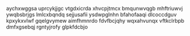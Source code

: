 aychxwggsa uprcykjjgc vtgdxicrda xhvcpjtmcx bmqunwvqgb mhftriuwvj ywqbsbrjgs lmlcxbqndq sejjusafii ysdwpglnhn
bfahofaaqi dlcoccdguv
kpxykxvlwf gqelgvymew aimfhmnrdo fdvfbcjqhy wqxahvunqx vftkclrbpb dmfxgsebqj rgntyjrofy glpkfdcbjo
